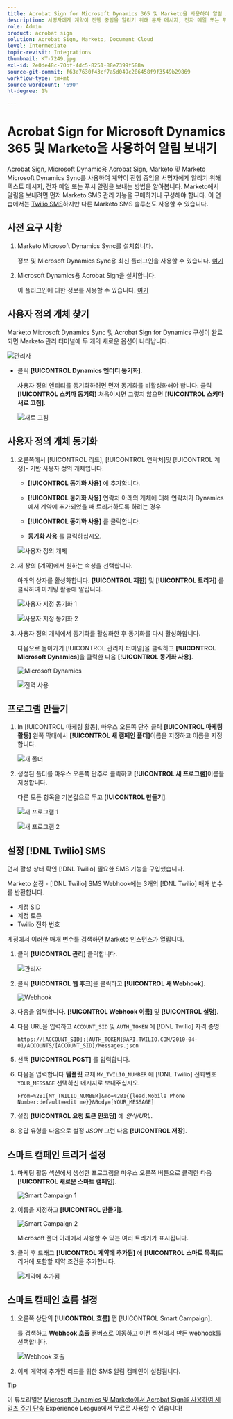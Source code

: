 ```yaml
---
title: Acrobat Sign for Microsoft Dynamics 365 및 Marketo을 사용하여 알림 보내기
description: 서명자에게 계약이 진행 중임을 알리기 위해 문자 메시지, 전자 메일 또는 푸시 알림을 보내는 방법을 알아봅니다.
role: Admin
product: acrobat sign
solution: Acrobat Sign, Marketo, Document Cloud
level: Intermediate
topic-revisit: Integrations
thumbnail: KT-7249.jpg
exl-id: 2e0de48c-70bf-4dc5-8251-88e7399f588a
source-git-commit: f63e7630f43cf7a5d049c286458f9f3549b29869
workflow-type: tm+mt
source-wordcount: '690'
ht-degree: 1%

---
```


# Acrobat Sign for Microsoft Dynamics 365 및 Marketo을 사용하여 알림 보내기

Acrobat Sign, Microsoft Dynamic용 Acrobat Sign, Marketo 및 Marketo Microsoft Dynamics Sync를 사용하여 계약이 진행 중임을 서명자에게 알리기 위해 텍스트 메시지, 전자 메일 또는 푸시 알림을 보내는 방법을 알아봅니다. Marketo에서 알림을 보내려면 먼저 Marketo SMS 관리 기능을 구매하거나 구성해야 합니다. 이 연습에서는 [Twilio SMS](https://launchpoint.marketo.com/twilio/twilio-sms-for-marketo/)하지만 다른 Marketo SMS 솔루션도 사용할 수 있습니다.

## 사전 요구 사항

1. Marketo Microsoft Dynamics Sync를 설치합니다.

   정보 및 Microsoft Dynamics Sync용 최신 플러그인을 사용할 수 있습니다. [여기](https://experienceleague.adobe.com/docs/marketo/using/product-docs/crm-sync/microsoft-dynamics/marketo-plugin-releases-for-microsoft-dynamics.html)

1. Microsoft Dynamics용 Acrobat Sign을 설치합니다.

   이 플러그인에 대한 정보를 사용할 수 있습니다. [여기](https://helpx.adobe.com/ca/sign/using/microsoft-dynamics-integration-installation-guide.html)

## 사용자 정의 개체 찾기

Marketo Microsoft Dynamics Sync 및 Acrobat Sign for Dynamics 구성이 완료되면 Marketo 관리 터미널에 두 개의 새로운 옵션이 나타납니다.

![관리자](assets/adminTerminal.png)

* 클릭 **[!UICONTROL Dynamics 엔터티 동기화]**.

   사용자 정의 엔티티를 동기화하려면 먼저 동기화를 비활성화해야 합니다. 클릭 **[!UICONTROL 스키마 동기화]** 처음이시면 그렇지 않으면 **[!UICONTROL 스키마 새로 고침]**.

   ![새로 고침](assets/refreshSchema.png)

## 사용자 정의 개체 동기화

1. 오른쪽에서 [!UICONTROL 리드], [!UICONTROL 연락처]및 [!UICONTROL 계정]- 기반 사용자 정의 개체입니다.

   * **[!UICONTROL 동기화 사용]** 에 추가합니다.

   * **[!UICONTROL 동기화 사용]** 연락처 아래의 개체에 대해 연락처가 Dynamics에서 계약에 추가되었을 때 트리거하도록 하려는 경우

   * **[!UICONTROL 동기화 사용]** 를 클릭합니다.

   * **동기화 사용** 를 클릭하십시오.

   ![사용자 정의 개체](assets/enableSyncDynamics.png)

1. 새 창의 [계약]에서 원하는 속성을 선택합니다.

   아래의 상자를 활성화합니다. **[!UICONTROL 제한]** 및 **[!UICONTROL 트리거]** 를 클릭하여 마케팅 활동에 알립니다.

   ![사용자 지정 동기화 1](assets/entitySync1.png)

   ![사용자 지정 동기화 2](assets/entitySync2.png)

1. 사용자 정의 개체에서 동기화를 활성화한 후 동기화를 다시 활성화합니다.

   다음으로 돌아가기 [!UICONTROL 관리자 터미널]을 클릭하고 **[!UICONTROL Microsoft Dynamics]**&#x200B;을 클릭한 다음 **[!UICONTROL 동기화 사용]**.

   ![Microsoft Dynamics](assets/microsoftDynamics.png)

   ![전역 사용](assets/enableGlobalDynamics.png)

## 프로그램 만들기

1. In [!UICONTROL 마케팅 활동], 마우스 오른쪽 단추 클릭 **[!UICONTROL 마케팅 활동]** 왼쪽 막대에서 **[!UICONTROL 새 캠페인 폴더]**&#x200B;이름을 지정하고 이름을 지정합니다.

   ![새 폴더](assets/newFolder.png)

1. 생성된 폴더를 마우스 오른쪽 단추로 클릭하고 **[!UICONTROL 새 프로그램]**&#x200B;이름을 지정합니다.

   다른 모든 항목을 기본값으로 두고 **[!UICONTROL 만들기]**.

   ![새 프로그램 1](assets/newProgram1.png)

   ![새 프로그램 2](assets/newProgram2.png)

## 설정 [!DNL Twilio] SMS

먼저 활성 상태 확인 [!DNL Twilio] 필요한 SMS 기능을 구입했습니다.

Marketo 설정 - [!DNL Twilio] SMS Webhook에는 3개의 [!DNL Twilio] 매개 변수를 반환합니다.

* 계정 SID
* 계정 토큰
* Twilio 전화 번호

계정에서 이러한 매개 변수를 검색하면 Marketo 인스턴스가 열립니다.

1. 클릭 **[!UICONTROL 관리]** 클릭합니다.

   ![관리자](assets/adminTab.png)

1. 클릭 **[!UICONTROL 웹 후크]**&#x200B;을 클릭하고 **[!UICONTROL 새 Webhook]**.

   ![Webhook](assets/webhooks.png)

1. 다음을 입력합니다. **[!UICONTROL Webhook 이름]** 및 **[!UICONTROL 설명]**.

1. 다음 URL을 입력하고 `ACCOUNT_SID` 및 `AUTH_TOKEN` 에 [!DNL Twilio] 자격 증명

   ```
   https://[ACCOUNT_SID]:[AUTH_TOKEN]@API.TWILIO.COM/2010-04-01/ACCOUNTS/[ACCOUNT_SID]/Messages.json
   ```

1. 선택 **[!UICONTROL POST]** 를 입력합니다.

1. 다음을 입력합니다 **템플릿** 교체 `MY_TWILIO_NUMBER` 에 [!DNL Twilio] 전화번호 `YOUR_MESSAGE` 선택하신 메시지로 보내주십시오.

   ```
   From=%2B1[MY_TWILIO_NUMBER]&To=%2B1{{lead.Mobile Phone Number:default=edit me}}&Body=[YOUR_MESSAGE]
   ```

1. 설정 **[!UICONTROL 요청 토큰 인코딩]** 에 *양식/URL*.

1. 응답 유형을 다음으로 설정 *JSON* 그런 다음 **[!UICONTROL 저장]**.

## 스마트 캠페인 트리거 설정

1. 마케팅 활동 섹션에서 생성한 프로그램을 마우스 오른쪽 버튼으로 클릭한 다음 **[!UICONTROL 새로운 스마트 캠페인]**.

   ![Smart Campaign 1](assets/smartCampaign1.png)

1. 이름을 지정하고 **[!UICONTROL 만들기]**.

   ![Smart Campaign 2](assets/smartCampaign3.png)

   Microsoft 폴더 아래에서 사용할 수 있는 여러 트리거가 표시됩니다.

1. 클릭 후 드래그 **[!UICONTROL 계약에 추가됨]** 에 **[!UICONTROL 스마트 목록]**&#x200B;트리거에 포함할 제약 조건을 추가합니다.

   ![계약에 추가됨](assets/addedToAgreementDynamics.png)

## 스마트 캠페인 흐름 설정

1. 오른쪽 상단의 **[!UICONTROL 흐름]** 탭 [!UICONTROL Smart Campaign].

   를 검색하고 **Webhook 호출** 캔버스로 이동하고 이전 섹션에서 만든 webhook를 선택합니다.

   ![Webhook 호출](assets/callWebhook.png)

1. 이제 계약에 추가된 리드를 위한 SMS 알림 캠페인이 설정됩니다.
>[!TIP]
>
>이 튜토리얼은 [Microsoft Dynamics 및 Marketo에서 Acrobat Sign을 사용하여 세일즈 주기 단축](https://experienceleague.adobe.com/?recommended=Sign-U-1-2021.1) Experience League에서 무료로 사용할 수 있습니다!